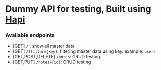 # Dummy API for testing, Built using [Hapi](https://hapi.dev/)

### Available endpoints
- [GET] `/` : show all master data  
- [GET] `/?filter={key}`: filtering master data using key. example: `users`
- [GET,POST,DELETE] `/notes`: CRUD testing
- [GET,PUT] `/notes/{id}`: CRUD testing
